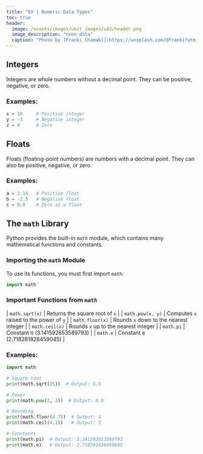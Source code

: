 ```yaml
---
title: "EX | Numeric Data Types"
toc: true
header:
  image: /assets/images/unit_images/u03/header.png
  image_description: "neon data"
  caption: "Photo by [Franki Chamaki](https://unsplash.com/@franki?utm_source=unsplash&amp;utm_medium=referral&amp;utm_content=creditCopyText) [from unsplash](https://unsplash.com/s/photos/data?utm_source=unsplash&amp;utm_medium=referral&amp;utm_content=creditCopyText)"
---
```


<!--more-->

## Integers
Integers are whole numbers without a decimal point. They can be positive, negative, or zero. 

### Examples:
```python
x = 10     # Positive integer
y = -3     # Negative integer
z = 0      # Zero
```

## Floats
Floats (floating-point numbers) are numbers with a decimal point. They can also be positive, negative, or zero.

### Examples:
```python
a = 3.14   # Positive float
b = -2.5   # Negative float
c = 0.0    # Zero as a float
```

## The `math` Library
Python provides the built-in `math` module, which contains many mathematical functions and constants.

### Importing the `math` Module
To use its functions, you must first import `math`:

```python
import math
```

### Important Functions from `math`

| `math.sqrt(x)` | Returns the square root of `x` |
| `math.pow(x, y)` | Computes `x` raised to the power of `y` |
| `math.floor(x)` | Rounds `x` down to the nearest integer |
| `math.ceil(x)` | Rounds `x` up to the nearest integer |
| `math.pi` | Constant π (3.141592653589793) |
| `math.e` | Constant e (2.718281828459045) |

### Examples:
```python
import math

# Square root
print(math.sqrt(25))  # Output: 5.0

# Power
print(math.pow(2, 3))  # Output: 8.0

# Rounding
print(math.floor(4.7))  # Output: 4
print(math.ceil(4.1))   # Output: 5

# Constants
print(math.pi)  # Output: 3.141592653589793
print(math.e)   # Output: 2.718281828459045
```
